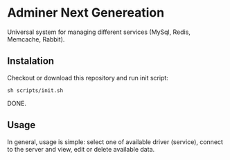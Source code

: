 Adminer Next Genereation
========================

Universal system for managing different services (MySql, Redis, Memcache, Rabbit).

Instalation
-----------

Checkout or download this repository and run init script:
```
sh scripts/init.sh
```
DONE.

Usage
-----
In general, usage is simple: select one of available driver (service), connect to the server and view, edit or delete available data.
